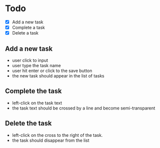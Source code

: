 # Todo

- [x] Add a new task
- [x] Complete a task
- [x] Delete a task

## Add a new task

* user click to input
* user type the task name
* user hit enter or click to the save button
* the new task should appear in the list of tasks

## Complete the task

* left-click on the task text
* the task text should be crossed by a line and become semi-transparent

## Delete the task

* left-click on the cross to the right of the task.
* the task should disappear from the list
